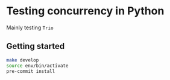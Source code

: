 # Testing concurrency in Python

Mainly testing `Trio`

## Getting started

```bash
make develop
source env/bin/activate
pre-commit install
```
